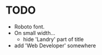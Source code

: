 # TODO 
- Roboto font.
- On small width...
  - hide 'Landry' part of title
- add 'Web Developer' somewhere
